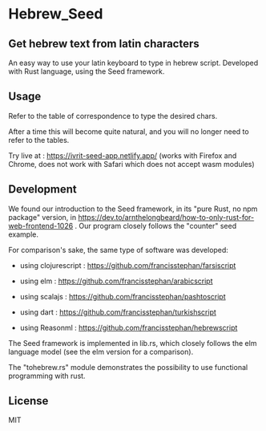 # Hebrew_Seed

## Get hebrew text from latin characters

An easy way to use your latin keyboard to type in hebrew script.
Developed with Rust language, using the Seed framework.

## Usage

Refer to the table of correspondence to type the desired chars.

After a time this will become quite natural, and you will no longer need to refer to the tables.

Try live at : https://ivrit-seed-app.netlify.app/ (works with Firefox and Chrome, does not work with Safari which does not accept wasm modules)

## Development

We found our introduction to the Seed framework, in its "pure Rust, no npm package" version, in https://dev.to/arnthelongbeard/how-to-only-rust-for-web-frontend-1026 . Our program closely follows the "counter" seed example.


For comparison's sake, the same type of software was developed:

- using clojurescript : https://github.com/francisstephan/farsiscript

- using elm : https://github.com/francisstephan/arabicscript

- using scalajs : https://github.com/francisstephan/pashtoscript

- using dart : https://github.com/francisstephan/turkishscript

- using Reasonml : https://github.com/francisstephan/hebrewscript

The Seed framework is implemented in lib.rs, which closely follows the elm language model (see the elm version for a comparison).

The "tohebrew.rs" module demonstrates the possibility to use functional programming with rust.


## License

MIT

